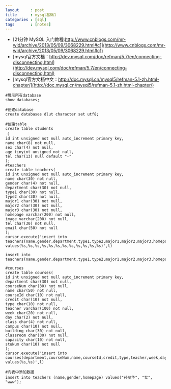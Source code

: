 ```yaml
---
layout     : post
title      : mysql基础1
categories : [sql]
tags       : [notes]
---
```

* [21分钟 MySQL 入门教程:http://www.cnblogs.com/mr-wid/archive/2013/05/09/3068229.html#c1](http://www.cnblogs.com/mr-wid/archive/2013/05/09/3068229.html#c1)
* [mysql官方文档：http://dev.mysql.com/doc/refman/5.7/en/connecting-disconnecting.html](http://dev.mysql.com/doc/refman/5.7/en/connecting-disconnecting.html)
* [mysql官方文档中文：http://doc.mysql.cn/mysql5/refman-5.1-zh.html-chapter/](http://doc.mysql.cn/mysql5/refman-5.1-zh.html-chapter/)

```mysql
#展示所有database
show databases;

#创建database
create databases dlut character set utf8;

#创建table
create table students
（
id int unsigned not null auto_increment primary key,
name char(8) not null,
sex char(4) not null,
age tinyint unsigned not null,
tel char(13) null default "-"
);
#teachers
create table teachers(
id int unsigned not null auto_increment primary key,
name char(30) not null,
gender char(4) not null,
department char(30) not null,
type1 char(30) not null,
type2 char(30) not null,
major1 char(30) not null,
major2 char(30) not null,
major3 char(30) not null,
homepage varchar(200) not null,
image varchar(200) not null,
tel char(30) not null,
email char(50) not null
);
cursor.execute('insert into teachers(name,gender,department,type1,type2,major1,major2,major3,homepage,image,tel,email) values(%s,%s,%s,%s,%s,%s,%s,%s,%s,%s,%s,%s)',l)

insert into teachers(name,gender,department,type1,type2,major1,major2,major3,homepage,image,tel,email)values('%s','%s','%s','%s','%s','%s','%s','%s','%s','%s','%s','%s');

#courses
create table courses(
id int unsigned not null auto_increment primary key,
department char(30) not null,
courseNum char(30) not null,
name char(50) not null,
courseId char(10) not null,
credit char(10) not null,
type char(10) not null,
teacher varchar(100) not null,
week char(20) not null,
day char(2) not null,
class char(4) not null,
campus char(10) not null,
building char(30) not null,
classroom char(30) not null,
capacity char(10) not null,
stuNum char(10) not null
);
cursor.execute('insert into courses(department,courseNum,name,courseId,credit,type,teacher,week,day,class,campus,building,classroom,capacity,stuNum) values(%s,%s)',l)

#向表中添加数据
insert into teachers (name,gender,homepage) values("孙丽华", "女", "www");
```
